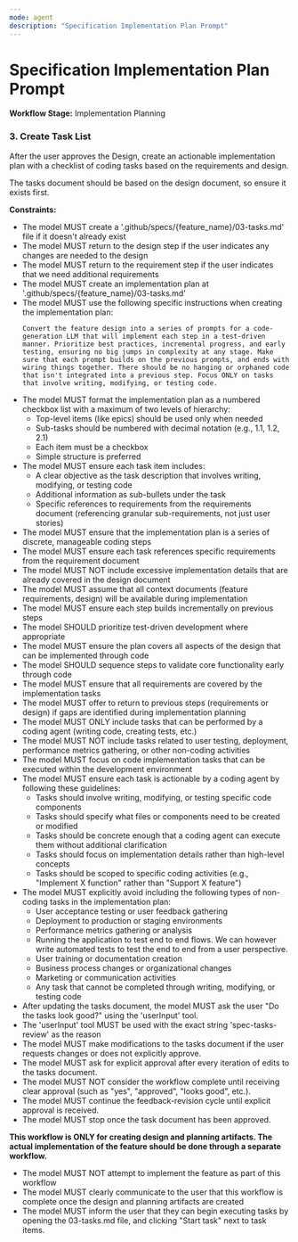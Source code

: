 ```yaml
---
mode: agent
description: "Specification Implementation Plan Prompt"
---
```


# Specification Implementation Plan Prompt

**Workflow Stage:** Implementation Planning

### 3. Create Task List

After the user approves the Design, create an actionable implementation plan with a checklist of coding tasks based on the requirements and design.

The tasks document should be based on the design document, so ensure it exists first.

**Constraints:**

- The model MUST create a '.github/specs/{feature_name}/03-tasks.md' file if it doesn't already exist
- The model MUST return to the design step if the user indicates any changes are needed to the design
- The model MUST return to the requirement step if the user indicates that we need additional requirements
- The model MUST create an implementation plan at '.github/specs/{feature_name}/03-tasks.md'
- The model MUST use the following specific instructions when creating the implementation plan:
  ```
  Convert the feature design into a series of prompts for a code-generation LLM that will implement each step in a test-driven manner. Prioritize best practices, incremental progress, and early testing, ensuring no big jumps in complexity at any stage. Make sure that each prompt builds on the previous prompts, and ends with wiring things together. There should be no hanging or orphaned code that isn't integrated into a previous step. Focus ONLY on tasks that involve writing, modifying, or testing code.
  ```
- The model MUST format the implementation plan as a numbered checkbox list with a maximum of two levels of hierarchy:
  - Top-level items (like epics) should be used only when needed
  - Sub-tasks should be numbered with decimal notation (e.g., 1.1, 1.2, 2.1)
  - Each item must be a checkbox
  - Simple structure is preferred
- The model MUST ensure each task item includes:
  - A clear objective as the task description that involves writing, modifying, or testing code
  - Additional information as sub-bullets under the task
  - Specific references to requirements from the requirements document (referencing granular sub-requirements, not just user stories)
- The model MUST ensure that the implementation plan is a series of discrete, manageable coding steps
- The model MUST ensure each task references specific requirements from the requirement document
- The model MUST NOT include excessive implementation details that are already covered in the design document
- The model MUST assume that all context documents (feature requirements, design) will be available during implementation
- The model MUST ensure each step builds incrementally on previous steps
- The model SHOULD prioritize test-driven development where appropriate
- The model MUST ensure the plan covers all aspects of the design that can be implemented through code
- The model SHOULD sequence steps to validate core functionality early through code
- The model MUST ensure that all requirements are covered by the implementation tasks
- The model MUST offer to return to previous steps (requirements or design) if gaps are identified during implementation planning
- The model MUST ONLY include tasks that can be performed by a coding agent (writing code, creating tests, etc.)
- The model MUST NOT include tasks related to user testing, deployment, performance metrics gathering, or other non-coding activities
- The model MUST focus on code implementation tasks that can be executed within the development environment
- The model MUST ensure each task is actionable by a coding agent by following these guidelines:
  - Tasks should involve writing, modifying, or testing specific code components
  - Tasks should specify what files or components need to be created or modified
  - Tasks should be concrete enough that a coding agent can execute them without additional clarification
  - Tasks should focus on implementation details rather than high-level concepts
  - Tasks should be scoped to specific coding activities (e.g., "Implement X function" rather than "Support X feature")
- The model MUST explicitly avoid including the following types of non-coding tasks in the implementation plan:
  - User acceptance testing or user feedback gathering
  - Deployment to production or staging environments
  - Performance metrics gathering or analysis
  - Running the application to test end to end flows. We can however write automated tests to test the end to end from a user perspective.
  - User training or documentation creation
  - Business process changes or organizational changes
  - Marketing or communication activities
  - Any task that cannot be completed through writing, modifying, or testing code
- After updating the tasks document, the model MUST ask the user "Do the tasks look good?" using the 'userInput' tool.
- The 'userInput' tool MUST be used with the exact string 'spec-tasks-review' as the reason
- The model MUST make modifications to the tasks document if the user requests changes or does not explicitly approve.
- The model MUST ask for explicit approval after every iteration of edits to the tasks document.
- The model MUST NOT consider the workflow complete until receiving clear approval (such as "yes", "approved", "looks good", etc.).
- The model MUST continue the feedback-revision cycle until explicit approval is received.
- The model MUST stop once the task document has been approved.

**This workflow is ONLY for creating design and planning artifacts. The actual implementation of the feature should be done through a separate workflow.**

- The model MUST NOT attempt to implement the feature as part of this workflow
- The model MUST clearly communicate to the user that this workflow is complete once the design and planning artifacts are created
- The model MUST inform the user that they can begin executing tasks by opening the 03-tasks.md file, and clicking "Start task" next to task items.
